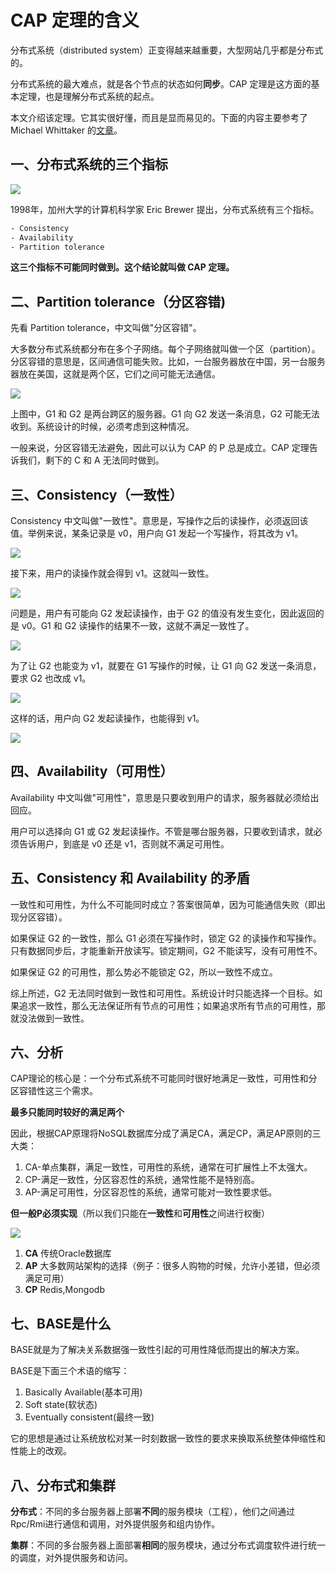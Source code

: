 # CAP 定理的含义

分布式系统（distributed system）正变得越来越重要，大型网站几乎都是分布式的。

分布式系统的最大难点，就是各个节点的状态如何**同步**。CAP 定理是这方面的基本定理，也是理解分布式系统的起点。

本文介绍该定理。它其实很好懂，而且是显而易见的。下面的内容主要参考了 Michael Whittaker 的[文章](https://mwhittaker.github.io/blog/an_illustrated_proof_of_the_cap_theorem/)。

## 一、分布式系统的三个指标

![](./img/cap01.jpg)

1998年，加州大学的计算机科学家 Eric Brewer 提出，分布式系统有三个指标。

```html
- Consistency
- Availability
- Partition tolerance
```

**这三个指标不可能同时做到。这个结论就叫做 CAP 定理。**

## 二、Partition tolerance（分区容错)

先看 Partition tolerance，中文叫做"分区容错"。

大多数分布式系统都分布在多个子网络。每个子网络就叫做一个区（partition）。分区容错的意思是，区间通信可能失败。比如，一台服务器放在中国，另一台服务器放在美国，这就是两个区，它们之间可能无法通信。

![](./img/cap02.png)

上图中，G1 和 G2 是两台跨区的服务器。G1 向 G2 发送一条消息，G2 可能无法收到。系统设计的时候，必须考虑到这种情况。

一般来说，分区容错无法避免，因此可以认为 CAP 的 P 总是成立。CAP 定理告诉我们，剩下的 C 和 A 无法同时做到。

## 三、Consistency（一致性）

Consistency 中文叫做"一致性"。意思是，写操作之后的读操作，必须返回该值。举例来说，某条记录是 v0，用户向 G1 发起一个写操作，将其改为 v1。

![](./img/cap03.png)

接下来，用户的读操作就会得到 v1。这就叫一致性。

![](./img/cap04.png)

问题是，用户有可能向 G2 发起读操作，由于 G2 的值没有发生变化，因此返回的是 v0。G1 和 G2 读操作的结果不一致，这就不满足一致性了。

![](./img/cap05.png)

为了让 G2 也能变为 v1，就要在 G1 写操作的时候，让 G1 向 G2 发送一条消息，要求 G2 也改成 v1。

![](./img/cap06.png)

这样的话，用户向 G2 发起读操作，也能得到 v1。

![](./img/cap07.jpg)

## 四、Availability（可用性）

Availability 中文叫做"可用性"，意思是只要收到用户的请求，服务器就必须给出回应。

用户可以选择向 G1 或 G2 发起读操作。不管是哪台服务器，只要收到请求，就必须告诉用户，到底是 v0 还是 v1，否则就不满足可用性。

## 五、Consistency 和 Availability 的矛盾

一致性和可用性，为什么不可能同时成立？答案很简单，因为可能通信失败（即出现分区容错）。

如果保证 G2 的一致性，那么 G1 必须在写操作时，锁定 G2 的读操作和写操作。只有数据同步后，才能重新开放读写。锁定期间，G2 不能读写，没有可用性不。

如果保证 G2 的可用性，那么势必不能锁定 G2，所以一致性不成立。

综上所述，G2 无法同时做到一致性和可用性。系统设计时只能选择一个目标。如果追求一致性，那么无法保证所有节点的可用性；如果追求所有节点的可用性，那就没法做到一致性。

## 六、分析

CAP理论的核心是：一个分布式系统不可能同时很好地满足一致性，可用性和分区容错性这三个需求。

**最多只能同时较好的满足两个**

因此，根据CAP原理将NoSQL数据库分成了满足CA，满足CP，满足AP原则的三大类：

1. CA-单点集群，满足一致性，可用性的系统，通常在可扩展性上不太强大。
2. CP-满足一致性，分区容忍性的系统，通常性能不是特别高。
3. AP-满足可用性，分区容忍性的系统，通常可能对一致性要求低。

**但一般P必须实现**（所以我们只能在**一致性**和**可用性**之间进行权衡）

![](./img/cap08.jpg)

1. **CA** 传统Oracle数据库
2. **AP** 大多数网站架构的选择（例子：很多人购物的时候，允许小差错，但必须满足可用）
3. **CP** Redis,Mongodb

## 七、BASE是什么

BASE就是为了解决关系数据强一致性引起的可用性降低而提出的解决方案。

BASE是下面三个术语的缩写：

1. Basically Available(基本可用)
2. Soft state(软状态)
3. Eventually consistent(最终一致)

它的思想是通过让系统放松对某一时刻数据一致性的要求来换取系统整体伸缩性和性能上的改观。

## 八、分布式和集群

**分布式**：不同的多台服务器上部署**不同**的服务模块（工程），他们之间通过Rpc/Rmi进行通信和调用，对外提供服务和组内协作。

**集群**：不同的多台服务器上面部署**相同**的服务模块，通过分布式调度软件进行统一的调度，对外提供服务和访问。

